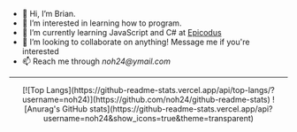 - 👋 Hi, I’m Brian.
- 👀 I’m interested in learning how to program.
- 🌱 I’m currently learning JavaScript and C# at [Epicodus](https://www.epicodus.com/)
- 💞️ I’m looking to collaborate on anything! Message me if you're interested
- 📫 Reach me through _noh24@ymail.com_
- ---
<p align="center">
  [![Top Langs](https://github-readme-stats.vercel.app/api/top-langs/?username=noh24)](https://github.com/noh24/github-readme-stats)
  ![Anurag's GitHub stats](https://github-readme-stats.vercel.app/api?username=noh24&show_icons=true&theme=transparent)
</p>
<!---
noh24/noh24 is a ✨ special ✨ repository because its `README.md` (this file) appears on your GitHub profile.
You can click the Preview link to take a look at your changes.
--->
